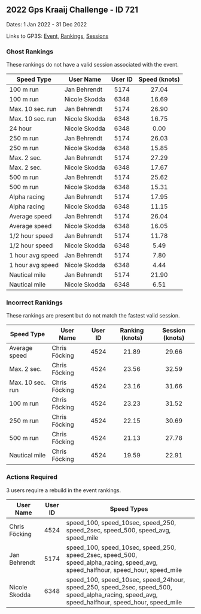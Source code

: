 ## 2022 Gps Kraaij Challenge - ID 721

Dates: 1 Jan 2022 - 31 Dec 2022

Links to GP3S: [Event](https://www.gps-speedsurfing.com/default.aspx?mnu=event&val=721), [Rankings](https://www.gps-speedsurfing.com/default.aspx?mnu=eventranking&val=721), [Sessions](https://www.gps-speedsurfing.com/default.aspx?mnu=eventsessions&val=721)

### Ghost Rankings

These rankings do not have a valid session associated with the event.

| Speed Type | User Name | User ID | Speed (knots) |
| ---------- | --------- | :-----: | :-----------: |
| 100 m run | Jan Behrendt | 5174 | 27.04 |
| 100 m run | Nicole Skodda | 6348 | 16.69 |
| Max. 10 sec. run | Jan Behrendt | 5174 | 26.90 |
| Max. 10 sec. run | Nicole Skodda | 6348 | 16.75 |
| 24 hour | Nicole Skodda | 6348 | 0.00 |
| 250 m run | Jan Behrendt | 5174 | 26.03 |
| 250 m run | Nicole Skodda | 6348 | 15.85 |
| Max. 2 sec. | Jan Behrendt | 5174 | 27.29 |
| Max. 2 sec. | Nicole Skodda | 6348 | 17.67 |
| 500 m run | Jan Behrendt | 5174 | 25.62 |
| 500 m run | Nicole Skodda | 6348 | 15.31 |
| Alpha racing | Jan Behrendt | 5174 | 17.95 |
| Alpha racing | Nicole Skodda | 6348 | 11.15 |
| Average speed | Jan Behrendt | 5174 | 26.04 |
| Average speed | Nicole Skodda | 6348 | 16.05 |
| 1/2 hour speed | Jan Behrendt | 5174 | 11.78 |
| 1/2 hour speed | Nicole Skodda | 6348 | 5.49 |
| 1 hour avg speed | Jan Behrendt | 5174 | 7.80 |
| 1 hour avg speed | Nicole Skodda | 6348 | 4.44 |
| Nautical mile | Jan Behrendt | 5174 | 21.90 |
| Nautical mile | Nicole Skodda | 6348 | 6.51 |

### Incorrect Rankings

These rankings are present but do not match the fastest valid session.

| Speed Type | User Name | User ID | Ranking (knots) | Session (knots) |
| ---------- | --------- | :-----: | :-------------: | :-------------: |
| Average speed | Chris Föcking | 4524 | 21.89 | 29.66 |
| Max. 2 sec. | Chris Föcking | 4524 | 23.56 | 32.59 |
| Max. 10 sec. run | Chris Föcking | 4524 | 23.16 | 31.66 |
| 100 m run | Chris Föcking | 4524 | 23.23 | 31.52 |
| 250 m run | Chris Föcking | 4524 | 22.15 | 30.69 |
| 500 m run | Chris Föcking | 4524 | 21.13 | 27.78 |
| Nautical mile | Chris Föcking | 4524 | 19.59 | 22.91 |

### Actions Required

3 users require a rebuild in the event rankings.

| User Name | User ID | Speed Types |
| --------- | :-----: | ----------- |
| Chris Föcking | 4524 | speed_100, speed_10sec, speed_250, speed_2sec, speed_500, speed_avg, speed_mile |
| Jan Behrendt | 5174 | speed_100, speed_10sec, speed_250, speed_2sec, speed_500, speed_alpha_racing, speed_avg, speed_halfhour, speed_hour, speed_mile |
| Nicole Skodda | 6348 | speed_100, speed_10sec, speed_24hour, speed_250, speed_2sec, speed_500, speed_alpha_racing, speed_avg, speed_halfhour, speed_hour, speed_mile |
